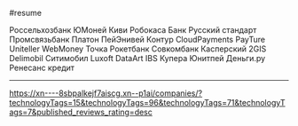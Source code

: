 #resume 

Россельхозбанк
ЮМоней
Киви
Робокаса
Банк Русский стандарт
Промсвязьбанк
Платон
ПейЭнивей
Контур
CloudPayments
PayTure
Uniteller
WebMoney
Точка
Рокетбанк
Совкомбанк
Касперский
2GIS
Delimobil
Ситимобил
Luxoft
DataArt
IBS
Купера
Юнитпей
Деньги.ру
Ренесанс кредит

---

https://xn----8sbpalkejf7aiscg.xn--p1ai/companies/?technologyTags=15&technologyTags=96&technologyTags=71&technologyTags=7&published_reviews_rating=desc